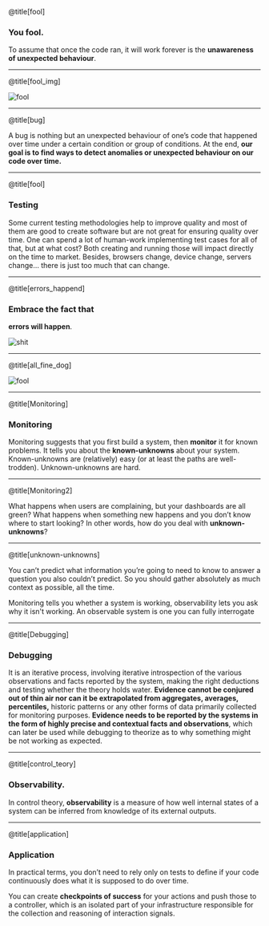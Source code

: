@title[fool]

### You fool.

To assume that once the code ran, it will work forever is the **unawareness of unexpected behaviour**.

---
@title[fool_img]

![fool](https://cdn-images-1.medium.com/max/1600/1*V7JW8dew6Mbekr2InDRQtQ.jpeg)

---

@title[bug]

A bug is nothing but an unexpected behaviour of one’s code that happened over time under a certain condition or group of conditions.
At the end, **our goal is to find ways to detect anomalies or unexpected behaviour on our code over time.**

---

@title[fool]

### Testing

Some current testing methodologies help to improve quality and most of them are good to create software but are not great for ensuring quality over time.
One can spend a lot of human-work implementing test cases for all of that, but at what cost? Both creating and running those will impact directly on the time to market.
Besides, browsers change, device change, servers change… there is just too much that can change.

---

@title[errors_happend]

### Embrace the fact that

**errors will happen**.

![shit](https://image.spreadshirtmedia.com/image-server/v1/compositions/111220200/views/1,width=650,height=650,appearanceId=1,version=1524725084/shit-happens-shit-happen-holy-shit-think-shit-the-thinker-shit-toilet-stool-statue-monument-fun-shirt-puke.jpg)

---
@title[all_fine_dog]


![fool](https://cdn-images-1.medium.com/max/1600/1*nL8P6-ZwmXUDd-hD9f6NoA.png)

---

@title[Monitoring]

### Monitoring

Monitoring suggests that you first build a system, then **monitor** it for known problems. It tells you about the **known-unknowns** about your system.
Known-unknowns are (relatively) easy (or at least the paths are well-trodden). Unknown-unknowns are hard.

---

@title[Monitoring2]

What happens when users are complaining, but your dashboards are all green? What happens when something new happens and you don’t know where to start looking? In other words, how do you deal with **unknown-unknowns**?

---

@title[unknown-unknowns]

You can’t predict what information you’re going to need to know to answer a question you also couldn’t predict. So you should gather absolutely as much context as possible, all the time.

Monitoring tells you whether a system is working, observability lets you ask why it isn't working. An observable system is one you can fully interrogate

---
@title[Debugging]

### Debugging

It is an iterative process, involving iterative introspection of the various observations and facts reported by the system, making the right deductions and testing whether the theory holds water. **Evidence cannot be conjured out of thin air nor can it be extrapolated from aggregates, averages, percentiles,** historic patterns or any other forms of data primarily collected for monitoring purposes. **Evidence needs to be reported by the systems in the form of highly precise and contextual facts and observations**, which can later be used while debugging to theorize as to why something might be not working as expected.

---

@title[control_teory]

### Observability.

In control theory, **observability** is a measure of how well internal states of a system can be inferred from knowledge of its external outputs.

---

@title[application]

### Application
In practical terms, you don’t need to rely only on tests to define if your code continuously does what it is supposed to do over time.

You can create **checkpoints of success** for your actions and push those to a controller, which is an isolated part of your infrastructure responsible for the collection and reasoning of interaction signals.
